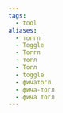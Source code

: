 ```yaml
---
tags:
  - tool
aliases:
  - тоггл
  - Toggle
  - Тоггл
  - тогл
  - Тогл
  - toggle
  - фичатогл
  - фича-тогл
  - фича тогл
---
```

